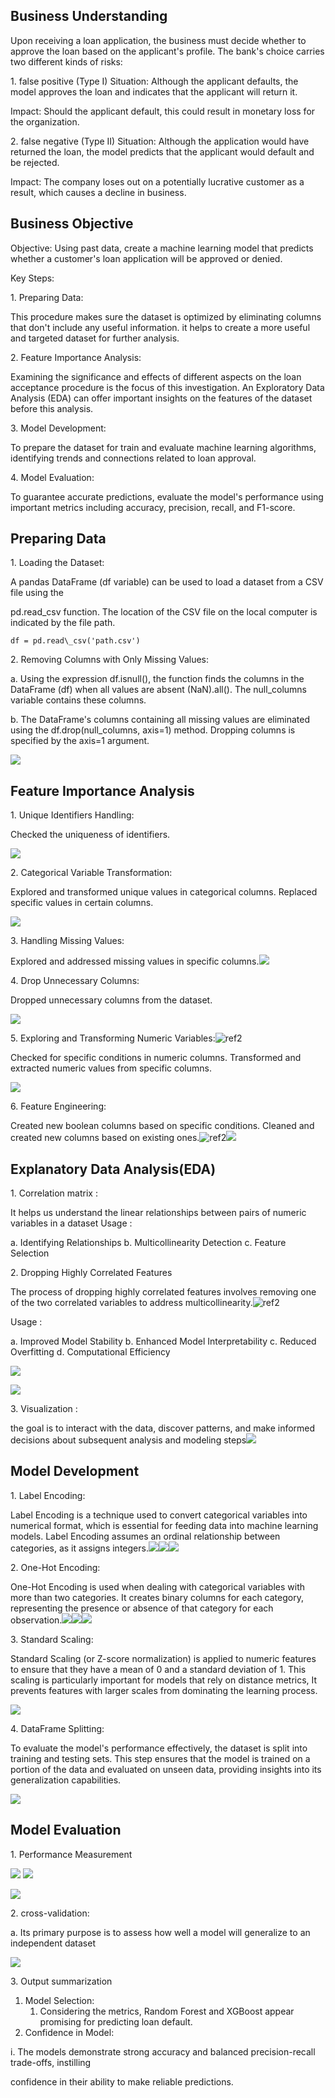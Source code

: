 
## Business Understanding

Upon receiving a loan application, the business must decide whether to approve the loan based on the applicant's profile. The bank's choice carries two different kinds of risks:

1\. false positive (Type I) Situation: Although the applicant defaults, the model approves the loan and indicates that the applicant will return it.

Impact: Should the applicant default, this could result in monetary loss for the organization.

2\. false negative (Type II) Situation: Although the application would have returned the loan, the model predicts that the applicant would default and be rejected.

Impact: The company loses out on a potentially lucrative customer as a result, which causes a decline in business.

## Business Objective

Objective: Using past data, create a machine learning model that predicts whether a customer's loan application will be approved or denied.

Key Steps:

1\. Preparing Data:

This procedure makes sure the dataset is optimized by eliminating columns that don't include any useful information. it helps to create a more useful and targeted dataset for further analysis.

2\. Feature Importance Analysis:

Examining the significance and effects of different aspects on the loan acceptance procedure is the focus of this investigation. An Exploratory Data Analysis (EDA) can offer important insights on the features of the dataset before this analysis.

3\. Model Development:

To prepare the dataset for train and evaluate machine learning algorithms, identifying trends and connections related to loan approval.

4\. Model Evaluation:

To guarantee accurate predictions, evaluate the model's performance using important metrics including accuracy, precision, recall, and F1-score.

## Preparing Data

1\. Loading the Dataset:

A pandas DataFrame (df variable) can be used to load a dataset from a CSV file using the 

pd.read_csv function. The location of the CSV file on the local computer is indicated by the file path.
```
df = pd.read\_csv('path.csv')
```
2\. Removing Columns with Only Missing Values:

a. Using the expression df.isnull(), the function finds the columns in the DataFrame (df) when all values are absent (NaN).all(). The null_columns variable contains these columns.

b. The DataFrame's columns containing all missing values are eliminated using the df.drop(null_columns, axis=1) method. Dropping columns is specified by the axis=1 argument.

![](Aspose.Words.099c35ca-c154-49a0-ac1d-53091fb8b316.004.png)

## Feature Importance Analysis

1\. Unique Identifiers Handling:

Checked the uniqueness of identifiers.

![](Aspose.Words.099c35ca-c154-49a0-ac1d-53091fb8b316.005.png)

2\. Categorical Variable Transformation:

Explored and transformed unique values in categorical columns. Replaced specific values in certain columns.

![](Aspose.Words.099c35ca-c154-49a0-ac1d-53091fb8b316.006.png)

3\. Handling Missing Values:

Explored and addressed missing values in specific columns.![](Aspose.Words.099c35ca-c154-49a0-ac1d-53091fb8b316.007.png)

4\. Drop Unnecessary Columns:

Dropped unnecessary columns from the dataset.

![](Aspose.Words.099c35ca-c154-49a0-ac1d-53091fb8b316.008.png)

5\. Exploring and Transforming Numeric Variables:![ref2]

Checked for specific conditions in numeric columns. Transformed and extracted numeric values from specific columns.

![](Aspose.Words.099c35ca-c154-49a0-ac1d-53091fb8b316.009.png)

6\. Feature Engineering:

Created new boolean columns based on specific conditions. Cleaned and created new columns based on existing ones.![ref2]![](Aspose.Words.099c35ca-c154-49a0-ac1d-53091fb8b316.010.png)

## Explanatory Data Analysis(EDA)

1\. Correlation matrix :

It helps us understand the linear relationships between pairs of numeric variables in a dataset Usage :

a. Identifying Relationships
b. Multicollinearity Detection
c. Feature Selection

2\. Dropping Highly Correlated Features

The process of dropping highly correlated features involves removing one of the two correlated variables to address multicollinearity.![ref2]

Usage :

a. Improved Model Stability
b. Enhanced Model Interpretability
c. Reduced Overfitting
d. Computational Efficiency

![](Aspose.Words.099c35ca-c154-49a0-ac1d-53091fb8b316.011.png)

![](Aspose.Words.099c35ca-c154-49a0-ac1d-53091fb8b316.012.png)

3\. Visualization :

the goal is to interact with the data, discover patterns, and make informed decisions about subsequent analysis and modeling steps![](Aspose.Words.099c35ca-c154-49a0-ac1d-53091fb8b316.013.jpeg)

## Model Development

1\. Label Encoding:

   Label Encoding is a technique used to convert categorical variables into numerical format, which is essential for feeding data into machine learning models. Label Encoding assumes an ordinal relationship between categories, as it assigns integers.![](Aspose.Words.099c35ca-c154-49a0-ac1d-53091fb8b316.014.png)![](Aspose.Words.099c35ca-c154-49a0-ac1d-53091fb8b316.015.png)![](Aspose.Words.099c35ca-c154-49a0-ac1d-53091fb8b316.016.png)

2\. One-Hot Encoding:

   One-Hot Encoding is used when dealing with categorical variables with more than two categories. It creates binary columns for each category, representing the presence or absence of that category for each observation.![](Aspose.Words.099c35ca-c154-49a0-ac1d-53091fb8b316.017.png)![](Aspose.Words.099c35ca-c154-49a0-ac1d-53091fb8b316.018.png)![](Aspose.Words.099c35ca-c154-49a0-ac1d-53091fb8b316.019.png)

3\. Standard Scaling:

   Standard Scaling (or Z-score normalization) is applied to numeric features to ensure that they have a mean of 0 and a standard deviation of 1. This scaling is particularly important for models that rely on distance metrics, It prevents features with larger scales from dominating the learning process.

![](Aspose.Words.099c35ca-c154-49a0-ac1d-53091fb8b316.020.png)

4\. DataFrame Splitting:

   To evaluate the model's performance effectively, the dataset is split into training and testing sets. This step ensures that the model is trained on a portion of the data and evaluated on unseen data, providing insights into its generalization capabilities.

![](Aspose.Words.099c35ca-c154-49a0-ac1d-53091fb8b316.021.png)


## Model Evaluation

1\. Performance Measurement

![](Aspose.Words.099c35ca-c154-49a0-ac1d-53091fb8b316.022.png) ![](Aspose.Words.099c35ca-c154-49a0-ac1d-53091fb8b316.023.png)

![](Aspose.Words.099c35ca-c154-49a0-ac1d-53091fb8b316.024.png)


2\. cross-validation:

a. Its primary purpose is to assess how well a model will generalize to an independent dataset

![](Aspose.Words.099c35ca-c154-49a0-ac1d-53091fb8b316.025.png)

3\. Output summarization

1. Model Selection:
   1. Considering the metrics, Random Forest and XGBoost appear promising for predicting loan default.
1. Confidence in Model:

i. The models demonstrate strong accuracy and balanced precision-recall trade-offs, instilling 

confidence in their ability to make reliable predictions.

[ref1]: Aspose.Words.099c35ca-c154-49a0-ac1d-53091fb8b316.001.png
[ref2]: Aspose.Words.099c35ca-c154-49a0-ac1d-53091fb8b316.002.png
[ref3]: Aspose.Words.099c35ca-c154-49a0-ac1d-53091fb8b316.003.png
